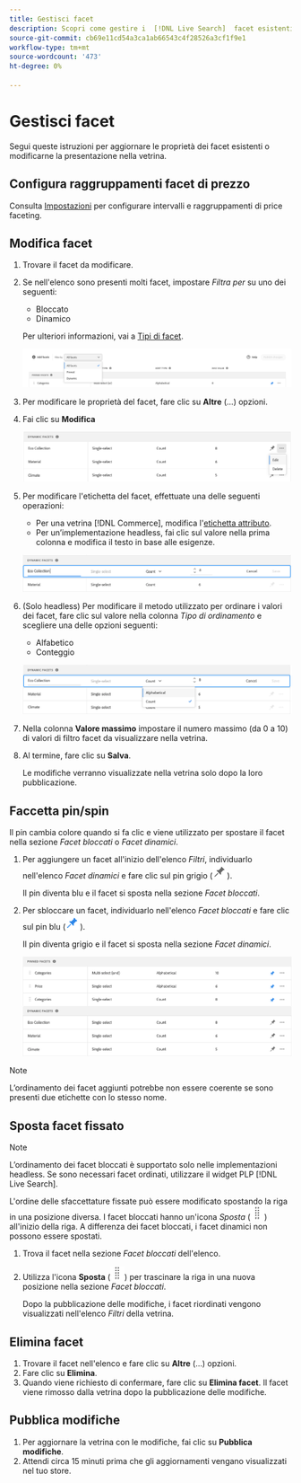 ```yaml
---
title: Gestisci facet
description: Scopri come gestire i  [!DNL Live Search]  facet esistenti.
source-git-commit: cb69e11cd54a3ca1ab66543c4f28526a3cf1f9e1
workflow-type: tm+mt
source-wordcount: '473'
ht-degree: 0%

---
```


# Gestisci facet

Segui queste istruzioni per aggiornare le proprietà dei facet esistenti o modificarne la presentazione nella vetrina.

## Configura raggruppamenti facet di prezzo

Consulta [Impostazioni](settings.md) per configurare intervalli e raggruppamenti di price faceting.

## Modifica facet

1. Trovare il facet da modificare.
1. Se nell&#39;elenco sono presenti molti facet, impostare *Filtra per* su uno dei seguenti:

   * Bloccato
   * Dinamico

   Per ulteriori informazioni, vai a [Tipi di facet](facets-type.md).

   ![Facet filtro](assets/facets-filter-by-cropped.png)

1. Per modificare le proprietà del facet, fare clic su **Altre** (...) opzioni.
1. Fai clic su **Modifica**

   ![Modifica opzioni](assets/facet-edit-menu.png)

1. Per modificare l&#39;etichetta del facet, effettuate una delle seguenti operazioni:

   * Per una vetrina [!DNL Commerce], modifica l&#39;[etichetta attributo](https://experienceleague.adobe.com/docs/commerce-admin/catalog/product-attributes/product-attributes.html).
   * Per un’implementazione headless, fai clic sul valore nella prima colonna e modifica il testo in base alle esigenze.

   ![Modifica etichetta](assets/facet-edit-label.png)

1. (Solo headless) Per modificare il metodo utilizzato per ordinare i valori dei facet, fare clic sul valore nella colonna *Tipo di ordinamento* e scegliere una delle opzioni seguenti:

   * Alfabetico
   * Conteggio

   ![Modifica conteggio](assets/facets-edit-count.png)

1. Nella colonna **Valore massimo** impostare il numero massimo (da 0 a 10) di valori di filtro facet da visualizzare nella vetrina.
1. Al termine, fare clic su **Salva**.

   Le modifiche verranno visualizzate nella vetrina solo dopo la loro pubblicazione.

## Faccetta pin/spin

Il pin cambia colore quando si fa clic e viene utilizzato per spostare il facet nella sezione *Facet bloccati* o *Facet dinamici*.

1. Per aggiungere un facet all&#39;inizio dell&#39;elenco *Filtri*, individuarlo nell&#39;elenco *Facet dinamici* e fare clic sul pin grigio (![Selettore pin](assets/btn-pin-gray.png)).

   Il pin diventa blu e il facet si sposta nella sezione *Facet bloccati*.

1. Per sbloccare un facet, individuarlo nell&#39;elenco *Facet bloccati* e fare clic sul pin blu (![Selettore pin](assets/btn-pin-blue.png)).

   Il pin diventa grigio e il facet si sposta nella sezione *Facet dinamici*.

   ![Facet bloccati e dinamici](assets/facets-pinned-unpinned.png)

>[!NOTE]
>
>L’ordinamento dei facet aggiunti potrebbe non essere coerente se sono presenti due etichette con lo stesso nome.

## Sposta facet fissato

>[!NOTE]
>
>L’ordinamento dei facet bloccati è supportato solo nelle implementazioni headless. Se sono necessari facet ordinati, utilizzare il widget PLP [!DNL Live Search].

L&#39;ordine delle sfaccettature fissate può essere modificato spostando la riga in una posizione diversa. I facet bloccati hanno un&#39;icona *Sposta* (![Sposta selettore](assets/btn-move.png)) all&#39;inizio della riga. A differenza dei facet bloccati, i facet dinamici non possono essere spostati.

1. Trova il facet nella sezione *Facet bloccati* dell&#39;elenco.
1. Utilizza l&#39;icona **Sposta** (![Sposta selettore](assets/btn-move.png)) per trascinare la riga in una nuova posizione nella sezione *Facet bloccati*.

   Dopo la pubblicazione delle modifiche, i facet riordinati vengono visualizzati nell&#39;elenco *Filtri* della vetrina.

## Elimina facet

1. Trovare il facet nell&#39;elenco e fare clic su **Altre** (...) opzioni.
1. Fare clic su **Elimina**.
1. Quando viene richiesto di confermare, fare clic su **Elimina facet**.
Il facet viene rimosso dalla vetrina dopo la pubblicazione delle modifiche.

## Pubblica modifiche

1. Per aggiornare la vetrina con le modifiche, fai clic su **Pubblica modifiche**.
1. Attendi circa 15 minuti prima che gli aggiornamenti vengano visualizzati nel tuo store.
